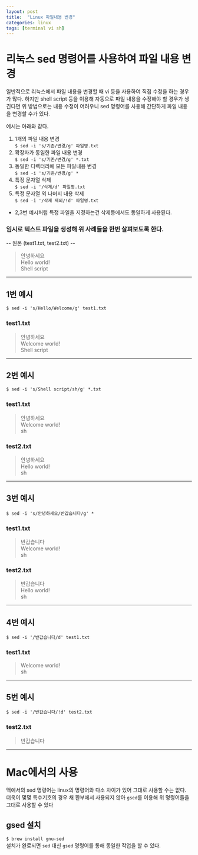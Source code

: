 ```yaml
---
layout: post
title:  "Linux 파일내용 변경"
categories: linux
tags: [terminal vi sh]
---
```


# 리눅스 sed 명령어를 사용하여 파일 내용 변경

일반적으로 리눅스에서 파일 내용을 변경할 때 vi 등을 사용하여 직접 수정을 하는 경우가 많다.
하지만 shell script 등을 이용해 자동으로 파일 내용을 수정해야 할 경우가 생긴다면 위 방법으로는 내용 수정이 어려우니 sed 명령어를 사용해 간단하게 파일 내용을 변경할 수가 있다.

예시는 아래와 같다.

1. 1개의 파일 내용 변경  
   `$ sed -i 's/기존/변경/g' 파일명.txt`
2. 확장자가 동일한 파일 내용 변경  
   `$ sed -i 's/기존/변경/g' *.txt`
3. 동일한 디렉터리에 모든 파일내용 변경  
   `$ sed -i 's/기존/변경/g' *`
4. 특정 문자열 삭제  
   `$ sed -i '/삭제/d' 파일명.txt`
5. 특정 문자열 외 나머지 내용 삭제  
   `$ sed -i '/삭제 제외/!d' 파일명.txt`

- 2,3번 예시처럼 특정 파일을 지정하는건 삭제등에서도 동일하게 사용된다.

### 임시로 텍스트 파일을 생성해 위 사례들을 한번 살펴보도록 한다.  
-- 원본 (test1.txt, test2.txt) --  
>안녕하세요  
Hello world!  
Shell script  

---

## 1번 예시
`$ sed -i 's/Hello/Welcome/g' test1.txt`  
### test1.txt  
>안녕하세요  
Welcome world!  
Shell script

---

## 2번 예시
`$ sed -i 's/Shell script/sh/g' *.txt`
### test1.txt
>안녕하세요  
Welcome world!  
sh

### test2.txt
>안녕하세요  
Hello world!  
sh

---

## 3번 예시
`$ sed -i 's/안녕하세요/반갑습니다/g' *`
### test1.txt
>반갑습니다  
Welcome world!  
sh

### test2.txt
>반갑습니다  
Hello world!  
sh

---

## 4번 예시
`$ sed -i '/반갑습니다/d' test1.txt`
### test1.txt
>Welcome world!  
sh

---

## 5번 예시
`$ sed -i '/반갑습니다/!d' test2.txt`
### test2.txt
>반갑습니다

---

# Mac에서의 사용
맥에서의 sed 명령어는 linux의 명령어와 다소 차이가 있어 그대로 사용할 수는 없다.
더욱이 몇몇 특수기호의 경우 채 환부에서 사용되지 않아 `gsed`를 이용해 위 명령어들을 그대로 사용할 수 있다

## gsed 설치
`$ brew install gnu-sed`  
설치가 완료되면 `sed` 대신 `gsed` 명령어를 통해 동일한 작업을 할 수 있다.
